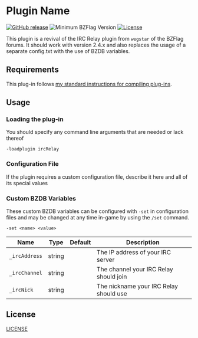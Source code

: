 # Plugin Name

[![GitHub release](https://img.shields.io/github/release/d03n3rfr1tz3/bzflag-irc.svg)](https://github.com/d03n3rfr1tz3/bzflag-irc/releases/latest)
![Minimum BZFlag Version](https://img.shields.io/badge/BZFlag-v2.4.0+-blue.svg)
[![License](https://img.shields.io/github/license/d03n3rfr1tz3/bzflag-irc.svg)](LICENSE.md)

This plugin is a revival of the IRC Relay plugin from `wegstar` of the BZFlag forums.
It should work with version 2.4.x and also replaces the usage of a separate config.txt
with the use of BZDB variables.

## Requirements

This plug-in follows [my standard instructions for compiling plug-ins](https://github.com/allejo/docs.allejo.io/wiki/BZFlag-Plug-in-Distribution).

## Usage

### Loading the plug-in

You should specify any command line arguments that are needed or lack thereof

```
-loadplugin ircRelay
```

### Configuration File

If the plugin requires a custom configuration file, describe it here and all of its special values

### Custom BZDB Variables

These custom BZDB variables can be configured with `-set` in configuration files and may be changed at any time in-game by using the `/set` command.

```
-set <name> <value>
```

| Name | Type | Default | Description |
| ---- | ---- | ------- | ----------- |
| `_ircAddress` | string |  | The IP address of your IRC server |
| `_ircChannel` | string |  | The channel your IRC Relay should join |
| `_ircNick` | string |  | The nickname your IRC Relay should use |


## License

[LICENSE](LICENSE.md)
